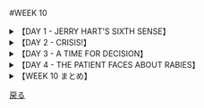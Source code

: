 #WEEK 10
<details><summary>【DAY 1 - JERRY HART'S SIXTH SENSE】</summary>

----
###DAY 1 - JERRY HART'S SIXTH SENSE
####

■ある落ち着かない感じがジェリー・ハートを一日苛んだ。
An uneasy feeling had made Jerry Hart miserable all day long.

■説明は難しいが、過去の同様な衝撃は正確だった。　－厄介事が近づいているのだ。
It was difficult to explain, but the similar sensations in the past had been accurate — trouble was on the way.

■<u>**天候の**</u>悪化を骨の痛みで予言できる人々がいるように、ジェリーは災難の始まりを知覚できた。
Just as some people can predict the onset of <u>**inclement**</u> weather because of an aching in their bones, so could Jerry detect incipient* disaster.

■彼は机に就いて、会社の報告を<u>**熟読し**</u>ようとしたが、努力は無益だった。
He sat at his desk, trying to <u>**peruse**</u> a company report but his efforts were ineffectual*

■彼の内部を苛む感じ、落ち着かない感じのさわり、厄災の<u>**予感**</u>が彼を取り囲んで<u>**止む**</u>ことはなかった。
The gnawing at his insides, the tinge* of uneasiness, the <u>**premonition**</u> of calamity that besieged* him would not <u>**desist**</u>.

■電話が鳴った折、彼は恐怖に<u>**飛び上がった**</u>。電話は彼の妻からだった、そして彼女は錯乱していた。彼らの息子が狂犬に噛まれたのだ。
When the phone rang, he <u>**recoiled**</u> with fear — it was his wife and she was hysterical. Their son had been bitten by a mad dog!

####
----
####|inclement - (天気が)荒れ模様の (unfavorable, stormy)

■彼女は<u>**荒れ模様の**</u>天候の中での試合を休むことを非難したが、我々はそんなのは「酸い葡萄」(に過ぎない)とわかっていた。
She blamed her absence from the game on the <u>**inclement**</u> whether, but we knew that was sour grape.

####|peruse - 熟読する, 精読する (to read carefully)

■父による説教が始まった後、彼は毎日求人広告を<u>**熟読する**</u>様になった。
After being admonished by his father, he began to <u>**peruse**</u> the want ads daily.

####|premonition - 予感 (forewarning)

■エレンは、黒猫と巡り合った時に「災い」の<u>**予感**</u>を持った。
When the black cat crossed her path, Ellen had a <u>**premonition**</u> of disaster.

####|desist - やめる, 思いとどまる (cease)

■(労働争議の時, 組合側から出すスト破り防止のための)監視員らは、生活水準の向上の為に、我々の努力は不<u>**断**</u>なのだという訓戒を公表した。
The pickets promulgated a warning that they would not <u><u>**desist**</u></u> in their efforts to enhance their standard of living.

####|recoil - 後退する, 引き返す (draw back)

■まるで蛇が襲撃のため待ち構える様に、その女の子はゾッとする思いで<u>**後退した**</u>。
As the snake prepared to strike, the girls <u>**recoiled**</u> in horror.

</details>
<details><summary>【DAY 2 - CRISIS!】</summary>

----
###DAY 2 - CRISIS!
####

■ジェリー・ハートがその妻からそのことに<u>**関係する**</u>事実を聞き出すやいなや、彼は自宅へと事務所を飛び出した。
As soon as Jerry Hart could get the <u>**pertinent**</u> facts from his wife, he dashed out of the office on his way home.

■彼は廊下で人々を押しのけ、エレベーター係に急ぐように懇願し、老紳士に対して目に余る無礼で、紳士の掴まえたタクシーに飛び乗った。
He joshed* people in the hallway, implored* the elevator operator to hurry, and with flagrant* disregard for an elderly gentleman jumped into the cab he had hailed.

■20分間のタクシー行は永遠に思われ、その間ずっと、ジェリーは恐ろしい考えにとらわれていた。
The twenty-minute taxi ride seemed interminable* and all the while horrible thoughts occurred to Jerry.

■彼はあんぐと顎を開けた醜い<u>**大型犬**</u>の像に<u>**取り憑かれていた**</u>。
Visions of an ugly <u>**mastiff**</u> with foaming jaws <u>**obsessed**</u> him.

■人々の群れが自宅の前に集っており、ためにジェリーは彼らを掻き分けねばならなかった。
A crowd of people had gathered in front of his house so that Jerry had to force his way through them.

■ベッドの上のボビー坊やは、医者、警察、<u>**哀れな**</u>ジェリーの妻、彼の2人の娘、そして<u>**青ざめた**</u>半ダースの隣人達に囲まれていた。
Little Bobby was on his bed, surrounded by a doctor, a policeman, Jerry’s <u>**doleful**</u> wife, his two daughters, and a half-dozen <u>**wan**</u> neighbors.

####
----
####|pertinent - 適切な, しっくりとした (to the point)

■その裁判の間、抜け目のない弁護士は鍵となる証拠から<u>**適切な**</u>情報を誘い出せたのだった。
During the trial the astute lawyer was able to elicit the <u>**pertinent**</u> information from the key witness.

####|mastiff - 大きな犬([犬種.](https://wanwans.com/new/mastiff) 番犬用) (large dog)

■神経質な隣人は、こそ泥を脅すために、喧嘩っ早い大型犬を購入した。
My nervous neighbor brought a pugnacious <u>**mastiff**</u> to frighten burglars.

####|obsess - 取り付く, つきまとう (to haunt, preoccupy)

■画家になるアイデアにその株式仲買人は<u>**取り憑か**</u>れた。
The stockbroker was <u>**obsessed**</u> with the idea of becoming a painter.

####|doleful - 悲しげな, 陰鬱な (sad, melancholy)

■<u>**陰鬱な**</u>諸表情が、選挙の夜に司令所を通じ多く見られた。
<u>**Doleful**</u> expressions abounded throughout headquarters on the night of the election.

####|wan - (病気・悩みで)青ざめた, 血の気のない (sickly pale)

■緊張状態の後、普段は血色の良い彼の顔は<u>**青ざめ**</u>、疲れ切っていた。
After the tension, his normally ruddy face wan <u>**wan**</u> and tired.

</details>
<details><summary>【DAY 3 - A TIME FOR DECISION】</summary>
----

###DAY 3 - A TIME FOR DECISION
####

■医者は<u>**感情の表出**</u>を抑えて穏やかに状況を説明した。
The doctor explained the situation calmly, avoiding <u>**histrionics**</u>.

■まず、彼らはその犬が狂犬病であるか分からなかった。
First of all, they didn’t know whether the dog had rabies.

■次に、その<u>**すばしこい**</u>犬はこれまでの捜索を<u>**挫かせていた**</u>。
Secondly, the <u>**elusive**</u> dog had <u>**frustrated**</u> all attempts to find him so far.

■最後に、ボビーに痛みを伴うワクチン接種を2週間に渡り毎日受けさせるかどうかを決めねばならなかった。
Finally, the decision would have to be made whether Bobby was to undergo the painful vaccination administered daily for two weeks.

■ミサスハートは該犬を見た隣人が、「該犬が口から泡を吹き、常時吠え唸っていた－すべて狂犬病であることを示す<u>**兆候である**</u>－としていた」と話した。
Mrs. Hart said that a neighbor who had seen the dog claimed that it had been foaming at the mouth, barking, and growling constantly — all <u>**symptomatic**</u> of rabies.

■だが、警察官は、この20年、国内で狂犬の事件は見られない程<u>**口を挟み**</u>、
But the policeman <u>**interjected**</u> that there hadn’t been a case of a mad dog in the county in over twenty years;

■隣人の報告を否認し、もう1日様子を見るよう提言した。
he repudiated* the neighbor’s report, advocating* that they do nothing for at least another day.

■ミスターアンドミサスハートは、次の方策を考えるため腰を下ろした。
Mr. and Mrs. Hart sat down to think about their next step.

####
----
####|histrionics - 感情の現れ, 芝居がかったしぐさ (display of emotions)

■彼が<u>**感情の現れ**</u>を抑制できないと言うので、監督はその気まぐれな俳優を首にした。
Saying that he would not tolerate her <u>**histrionics**</u>, the director fired the temperamental actress.

####|elusive - わかりにくい,記憶しにくい (hard to grasp)

■彼の生涯で、幸福は**分かりにくい**ものだと感得したが、富は簡単に離れるものだ。
All his life he found happiness <u>**elusive**</u>, but wealth easy to come by.

####|frustrate - 妨げる, 邪魔する (counteract, foil, thwart)

■管理人は守衛を増やすことで囚人たちの脱獄する試みを<u>**妨げた**</u>。
The warden <u>**frustrated**</u>the prisoners' attempt to escape by adding more guards.

####|symptomatic - 前兆となる, 兆候的な (having to do with signs or symptoms, indicative)

■卑劣な騒乱は大都市の直面する問題の<u>**前兆だった**</u>。
The sordid rioting was <u>**symptomatic**</u> of the problems facing the large cities.

####|interject - 不意にさしはさむ (insert, interrupt)

■多くの視聴者は、コマーシャルがサスペンスドラマに<u>**闖入してくる**</u>時が大嫌いだ。
Most viewers hate it when a commercial is <u>**interjected**</u> into a suspense drama.

</details>
<details><summary>【DAY 4 - THE PATIENT FACES ABOUT RABIES】</summary>
----

###DAY 4 - THE PATIENT FACES ABOUT RABIES
####

■「その病気について、基本的な情報を下さい、ドクター」<u>**身動きできない**</u>息子の姿に目を向けながらジェリーが言った。
“Give me some of the rudimentary* information about the disease, Doc,” said Jerry, glancing toward the <u>**inert**</u> figure of his son.

■「ええと、ご存じのとおり、病気は以前「恐水病」（水への恐怖）と呼ばれていました。理由は症状の一つが液体の嚥下不能であるためです。
“Well, as you know, the malady* used to be called ‘hydrophobia’ (fear of water) because one of the symptoms is an inability to swallow liquids.

■実際、この病気は感染した動物の唾液にに含まれる活性ウイルスによって引き起こされます。
Actually, it is caused by a live virus from the saliva of an infected animal.

■条件は唾液が噛まれた傷に滲入することで、被害者は狂犬病に罹患しうるのです。
If saliva gets into a bite wound, the victim may get rabies.

■ウイルスは神経を通って背骨と脳に至ります。
The virus travels along the nerves to the spine and brain.

■一度<u>**顕著な**</u>特徴が現れると（10日から6ヶ月の内に）、<u>**まもなく**</u>死に至ります。」
Once the <u>**salient**</u> characteristics appear (ten days to six months) then death is <u>**imminent**</u>.”

■「症状とはどんなものですか？」ミサスハートが尋ねた。
“What are the symptoms?” asked Mrs. Hart.

■「痛みと無感覚、嚥下困難、頭痛及び神経過敏です。また、筋肉の攣り、
“Pain and numbness, difficulty in swallowing, headaches and nervousness.

■そして引き付けです。」
Also, muscle spasms and convulsions.”

■ドクターの発言に<u>**夢中になっていた**</u>、<u>**ショックに弱い**</u>隣人たちは息を飲んだ。
The <u>**squeamish**</u> neighbors who were <u>**engrossed**</u> in the doctor’s remarks gasped.

■「注射を始めるべきと思います。」
“I think we should go ahead with the injections,”

■取り乱したミサスハートが言った。「もう十分伺いましたわ。」
the distraught Mrs. Hart said. “I’ve heard enough.”

####
----
####|inert - 自分で動く力のない, 不活性な (without power to move)

■<u>**自活力のない**</u>選手を見て、そのマネージャーはフィールドへと駆け出した。
Seeing the <u>**inert**</u> player, the manager dashed out onto the field.

####|salient - 顕著な,目立った (outstanding, prominent)

■<u>**顕著な**</u>彼女の思索の特徴の一つが、「婉曲への依存」だ。
One of the <u>**salient**</u> features of her poetry is a dependence upon euphemisms.

####|imminent - 今にも起こりそうな, 切迫した (likely to happen, threatening)

■「核戦争は<u>**間もなく起こる**</u>のだ」と人々が言うのをその評議員は嫌がる。
The senator loathed it when people said that an atomic war was <u>**imminent**</u>.

####|squeamish - ショックを受ける, 潔癖すぎる, 気難しい (easy shocked, over sensitive)

■彼の<u>**気難しい**</u>相棒は、道徳のなさに不平を言う時、実業家に彼の純真さを笑われた。
When his <u>**squeamish**</u> partner complained about a lack of ethics, the businessman laughed at his innocence.

####|engrossed - 熱中した, 夢中になって (absorbed)

■クロスワードに<u>**夢中になって**</u>、彼はレストランで客が少し居ることにも気が付かなかった。
<u>**Engrossed**</u> in his crossword puzzle, he failed to notice the paucity of customers in the restaurant.
</details>
<details><summary>【WEEK 10 まとめ】</summary>

----

###WEEK 10 まとめ
| 単語        | 意味                                   | 英語での説明                                    |
|-------------|----------------------------------------|-------------------------------------------------|
| inclement   | (天気が)荒れ模様                       | unfavorable, stormy                             |
| peruse      | 熟読する, 精読する                     | to read carefully                               |
| premonition | 予感                                   | forewarning                                     |
| desist      | やめる, 思いとどまる                   | cease                                           |
| recoil      | 後退する, 引き返す                     | draw back                                       |
| pertinent   | 適切な, しっくりとした                 | to the point                                    |
| mastiff     | 大きな犬(犬種)                         | large dog                                       |
| obsess      | 取り付く, つきまとう                   | to haunt, preoccupy                             |
| doleful     | 悲しげな, 陰鬱な                       | sad, melancholy                                 |
| wan         | 青ざめた, 血の気のない                 | sickly pale                                     |
| histrionics | 芝居がかったしぐさ                     | display of emotions                             |
| elusive     | わかりにくい, 記憶しにくい             | hard to grasp                                   |
| frustrate   | 妨げる, 邪魔する                       | counteract, foil, thwart                        |
| symptomatic | 前兆となる, 兆候的な                   | having to do with signs or symptoms, indicative |
| interject   | 不意に差し挟む                         | insert, interrupt                               |
| inert       | 自分で動く力のない                     | without power to move                           |
| salient     | 顕著な, 目立った                       | outstanding, prominent                          |
| imminent    | 今にも起こりそうな, 切迫した           | likely to happen, threatening                   |
| squeamish   | ショックを受ける, 潔癖すぎる, 気難しい | easy shocked, over sensitive                    |
| engrossed   | 熱中した, 夢中になって                 | absorbed                                        |

</details>

[戻る](./index.html)

